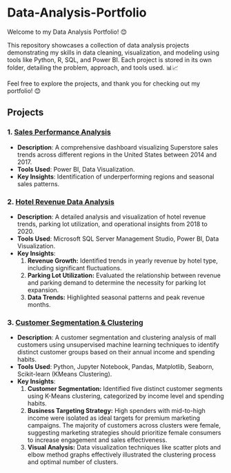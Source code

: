 # Data-Analysis-Portfolio

Welcome to my Data Analysis Portfolio! 😊

This repository showcases a collection of data analysis projects demonstrating my skills in data cleaning, visualization, and modeling using tools like Python, R, SQL, and Power BI. Each project is stored in its own folder, detailing the problem, approach, and tools used. 📊📈

Feel free to explore the projects, and thank you for checking out my portfolio! 😊

## Projects

### 1. [Sales Performance Analysis](Sales_Performance_Dashboard/)
   - **Description**: A comprehensive dashboard visualizing Superstore sales trends across different regions in the United States between 2014 and 2017.
   - **Tools Used**: Power BI, Data Visualization.
   - **Key Insights**: Identification of underperforming regions and seasonal sales patterns.

### 2. [Hotel Revenue Data Analysis](Hotel_Revenue_Dashboard/)
   - **Description**: A detailed analysis and visualization of hotel revenue trends, parking lot utilization, and operational insights from 2018 to 2020.
   - **Tools Used**: Microsoft SQL Server Management Studio, Power BI, Data Visualization.
   - **Key Insights**:
     1. **Revenue Growth:** Identified trends in yearly revenue by hotel type, including  significant fluctuations.
     2. **Parking Lot Utilization:** Evaluated the relationship between revenue and parking demand to determine the necessity for parking lot expansion.
     3. **Data Trends:** Highlighted seasonal patterns and peak revenue months.

### 3. [Customer Segmentation & Clustering](Shopping_Mall_Customer_Clustering/)
   - **Description**: A customer segmentation and clustering analysis of mall customers using unsupervised machine learning techniques to identify distinct customer groups based on their annual income and spending habits.
   - **Tools Used**: Python, Jupyter Notebook, Pandas, Matplotlib, Seaborn, Scikit-learn (KMeans Clustering).
   - **Key Insights**:
     1. **Customer Segmentation:** Identified five distinct customer segments using K-Means clustering, categorized by income level and spending habits.
     2. **Business Targeting Strategy:** High spenders with mid-to-high income were isolated as ideal targets for premium marketing campaigns. The majority of customers across clusters were female, suggesting marketing strategies should prioritize female consumers to increase engagement and sales effectiveness.
     4. **Visual Analysis:** Data visualization techniques like scatter plots and elbow method graphs effectively illustrated the clustering process and optimal number of clusters.
